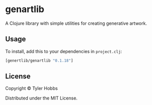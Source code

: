 # genartlib

A Clojure library with simple utilities for creating generative artwork.

## Usage

To install, add this to your dependencies in `project.clj`:

```clojure
[genertlib/genartlib "0.1.18"]
```

## License

Copyright © Tyler Hobbs

Distributed under the MIT License.
